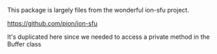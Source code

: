 This package is largely files from the wonderful ion-sfu project.

https://github.com/pion/ion-sfu

It's duplicated here since we needed to access a private method in the Buffer class